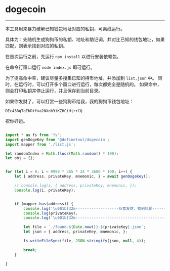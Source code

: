
# dogecoin
------------------------------------------------


本工具用来暴力破解已知钱包地址对应的私钥，可离线运行。

具体为：先随机生成狗狗币的私钥、地址和助记词，并对比已知的钱包地址，如果匹配，则表示找到对应的私钥。


在首次运行之前，先运行 `npm install` 以进行安装依赖包。

在命令行窗口运行 `node index.js` 即可运行。


为了提高命中率，建议尽量多搜集已知的持币地址，并添加到 `list.json` 中。
同时，在运行时，可以打开多个窗口进行运行，每次都完全是随机的。
如果命中，则会打印私钥并停止运行，并且保存到当前目录。

如果你发财了，可以打赏一些狗狗币给我，我的狗狗币钱包地址：

`DEc438qToEbDtfva2NXoh3iKZHCiHjrrCQ`

祝你好运。

``` js

import * as fs from 'fs';
import genDogeKey from '@definetool/dogecoin';
import mapper from './list.js';

let randomIndex = Math.floor(Math.random() * 100);
let obj = {};


for (let i = 0; i < 9999 * 365 * 24 * 3600 * 100; i++) {
    let { address, privateKey, mnemonic, } = await genDogeKey();

    // console.log(i, { address, privateKey, mnemonic, });
    console.log(i, privateKey);


    if (mapper.has(address)) {
        console.log('\u001b[32m-------------------恭喜发财，找到私钥-------------------\u001b[39m:');
        console.log(privateKey);
        console.log('\u001b[32m--------------------------------------------------------\u001b[39m:');

        let file = `./found-${Date.now()}-${privateKey}.json`;
        let json = { address, privateKey, mnemonic, };

        fs.writeFileSync(file, JSON.stringify(json, null, 4));

        break;
    }

}



```